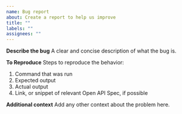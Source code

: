 ```yaml
---
name: Bug report
about: Create a report to help us improve
title: ""
labels: ""
assignees: ""
---
```


**Describe the bug**
A clear and concise description of what the bug is.

**To Reproduce**
Steps to reproduce the behavior:

1. Command that was run
2. Expected output
3. Actual output
4. Link, or snippet of relevant Open API Spec, if possible

**Additional context**
Add any other context about the problem here.
